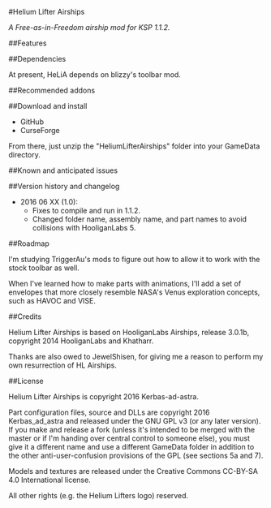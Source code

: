 #Helium Lifter Airships

*A Free-as-in-Freedom airship mod for KSP 1.1.2.*

##Features



##Dependencies

At present, HeLiA depends on blizzy's toolbar mod.

##Recommended addons

##Download and install

* GitHub
* CurseForge

From there, just unzip the "HeliumLifterAirships" folder into your GameData directory.

##Known and anticipated issues

##Version history and changelog

* 2016 06 XX (1.0):
	* Fixes to compile and run in 1.1.2.
	* Changed folder name, assembly name, and part names to avoid collisions with HooliganLabs 5.

##Roadmap

I'm studying TriggerAu's mods to figure out how to allow it to work with the stock toolbar as well.

When I've learned how to make parts with animations, I'll add a set of envelopes that more closely resemble NASA's Venus exploration concepts, such as HAVOC and VISE.

##Credits

Helium Lifter Airships is based on HooliganLabs Airships, release 3.0.1b, copyright 2014 HooliganLabs and Khatharr.

Thanks are also owed to JewelShisen, for giving me a reason to perform my own resurrection of HL Airships.

##License

Helium Lifter Airships is copyright 2016 Kerbas-ad-astra.

Part configuration files, source and DLLs are copyright 2016 Kerbas_ad_astra and released under the GNU GPL v3 (or any later version).  If you make and release a fork (unless it's intended to be merged with the master or if I'm handing over central control to someone else), you must give it a different name and use a different GameData folder in addition to the other anti-user-confusion provisions of the GPL (see sections 5a and 7).

Models and textures are released under the Creative Commons CC-BY-SA 4.0 International license.

All other rights (e.g. the Helium Lifters logo) reserved.